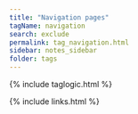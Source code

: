 ```yaml
---
title: "Navigation pages"
tagName: navigation
search: exclude
permalink: tag_navigation.html
sidebar: notes_sidebar
folder: tags
---
```

{% include taglogic.html %}

{% include links.html %}
